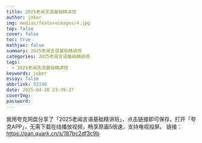 ```yaml
---
title: 2025老闻言语基础精讲班
author: joker
img: medias/featureimages/4.jpg
top: false
cover: false
toc: true
mathjax: false
summary: 2025老闻言语基础精讲班
categories: 2025老闻言语基础精讲班
tags:
  - 2025老闻言语基础精讲班
keywords: joker
essay: false
abbrlink: 52140
date: 2025-04-20 23:39:37
coverImg:
password:
---
```


我用夸克网盘分享了「2025老闻言语基础精讲班」，点击链接即可保存。打开「夸克APP」，无需下载在线播放视频，畅享原画5倍速，支持电视投屏。
链接：https://pan.quark.cn/s/187bc2df3c9b
